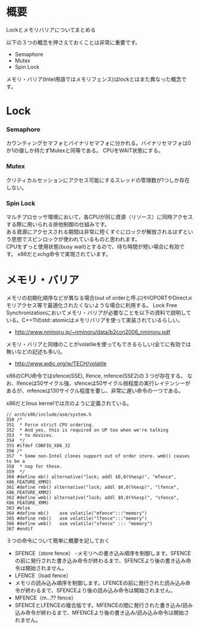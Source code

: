 # 概要
Lockとメモリバリアについてまとめる

以下の３つの概念を押さえておくことは非常に重要です。
- Semaphore
- Mutex
- Spin Lock

メモリ・バリア(Intel用語ではメモリフェンス)はlockとはまた異なった概念です。

# Lock
### Semaphore
カウンティングセマフォとバイナリセマフォに分かれる。バイナリセマフォは0か1の値しか持たずMutexと同等である。 CPUをWAIT状態にする。

### Mutex
クリティカルセッションにアクセス可能にするスレッドの管理数が1つしか存在しない。

### Spin Lock
マルチプロセッサ環境において，各CPUが同じ資源（リソース）に同時アクセスする際に用いられる排他制御の仕組みです。  
ある資源にアクセスされる期間は非常に短くすぐにロックが解放されるはずという思想でスピンロックが使われているものと思われます。  
CPUをずっと使用状態(busy wait)とするので、待ち時間が短い場合に有効です。
x86だとxchg命令で実現されています。

# メモリ・バリア
メモリの初期化順序などが異なる場合(out of orderと呼ぶ)やIOPORTやDirectメモリアクセス等で最適化されたくないような場合に利用する。
Lock Free Synchronizationにおいてメモリ・バリアが必要なことを以下の資料で説明している。C++11のstd::atomicはメモリバリアを使って実装されているらしい。
- http://www.nminoru.jp/~nminoru/data/b2con2006_nminoru.pdf

メモリ・バリアと同様のことがvolatileを使ってもできるらしい(全てに有効では無いなどの記述も多い)。
- http://www.wdic.org/w/TECH/volatile

x86のCPU命令ではsfence(SSE), lfence, mfence(SSE2)の３つが存在する。
なお、lfenceは50サイクル強、sfenceは50サイクル弱程度の実行レイテンシーがあるが、mfenceは130サイクル程度を要し、非常に遅い命令の一つである。

x86だとlinux kernelでは次のように定義されている。
```
// arch/x86/include/asm/system.h
350 /*
351  * Force strict CPU ordering.
352  * And yes, this is required on UP too when we're talking
353  * to devices.
354  */
355 #ifdef CONFIG_X86_32
356 /*
357  * Some non-Intel clones support out of order store. wmb() ceases to be a
358  * nop for these.
359  */
360 #define mb() alternative("lock; addl $0,0(%%esp)", "mfence", X86_FEATURE_XMM2)
361 #define rmb() alternative("lock; addl $0,0(%%esp)", "lfence", X86_FEATURE_XMM2)
362 #define wmb() alternative("lock; addl $0,0(%%esp)", "sfence", X86_FEATURE_XMM)
363 #else
364 #define mb()    asm volatile("mfence":::"memory")
365 #define rmb()   asm volatile("lfence":::"memory")
366 #define wmb()   asm volatile("sfence" ::: "memory")
367 #endif
```

３つの命令について簡単に概要を記しておく
- SFENCE（store fence）
 -メモリへの書き込み順序を制御します。SFENCEの前に発行された書き込み命令が終わるまで、SFENCEより後の書き込み命令は開始されません。
- LFENCE（load fence）
 - メモリの読み込み順序を制御します。LFENCEの前に発行された読み込み命令が終わるまで、SFENCEより後の読み込み命令は開始されません。
- MFENCE（m…?? fence）
 - SFENCEとLFENCEの複合版です。MFENCEの間に発行された書き込み/読み込み命令が終わるまで、MFENCEより後の書き込み/読み込み命令は開始されません。



